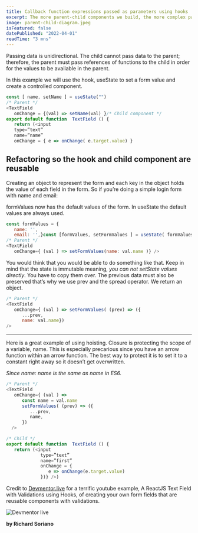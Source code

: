 ```yaml
---
title: Callback function expressions passed as parameters using hooks
excerpt: The more parent-child components we build, the more complex parameters become. One of these parameters is the callback functions that use the hook, useState that sets values within an object.
image: parent-child-diagram.jpeg
isFeatured: false
datePublished: "2022-04-01"
readTime: "3 mns"
---
```


Passing data is unidirectional. The child cannot pass data to the parent; therefore, the parent must pass references of functions to the child in order for the values to be available in the parent.

In this example we will use the hook, useState to set a form value and create a controlled component.

```js
const [ name, setName ] = useState("")
/* Parent */
<TextField
   onChange = {(val) => setName(val) }/* Child component */
export default function  TextField () {
   return (<input
   type=”text”
   name=”name”
   onChange = { e => onChange( e.target.value) }
```

## Refactoring so the hook and child component are reusable

Creating an object to represent the form and each key in the object holds the value of each field in the form. So if you’re doing a simple login form with name and email:

formValues now has the default values of the form. In useState the default values are always used.

```js
const formValues = {
   name: '',
   email: '',}const [formValues, setFormValues ] = useState( formValues )
/* Parent */
<TextField
   onChange={ (val ) => setFormValues(name: val.name )} />
```

You would think that you would be able to do something like that. Keep in mind that the state is immutable meaning, _you can not setState values directly_. You have to copy them over. The previous data must also be preserved that’s why we use prev and the spread operator. We return an object.

```js
/* Parent */
<TextField
   onChange={ (val ) => setFormValues( (prev) => ({
      ...prev,
      name: val.name})
/>
```

---

Here is a great example of using hoisting. Closure is protecting the scope of a variable, name. This is especially precarious since you have an arrow function within an arrow function. The best way to protect it is to set it to a constant right away so it doesn’t get overwritten.

_Since name: name is the same as name in ES6._

```js
/* Parent */
<TextField
   onChange={ (val ) =>
      const name = val.name
      setFormValues( (prev) => ({
         ...prev,
         name,
      })
  />

/* Child */
export default function  TextField () {
   return (<input
             type=”text”
             name=”first”
             onChange = {
                e => onChange(e.target.value)
             })} />)
```

Credit to [Devmentor.live](https://youtu.be/kuzhS_Aepdc) for a terrific youtube example, A ReactJS Text Field with Validations using Hooks, of creating your own form fields that are reusable components with validations.

![Devmentor live](sddefault.jpeg)

**by Richard Soriano**
